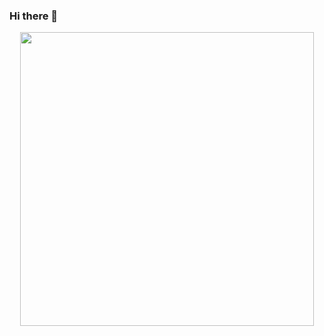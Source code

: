 ### Hi there 👋


<p align="center">
  <img width="470" src="https://user-images.githubusercontent.com/86614864/136628433-7fbf7031-e07e-4c00-ae2c-949eb0fc254e.png">
</p>
